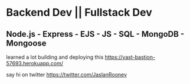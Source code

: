 # Backend Dev || Fullstack Dev

## Node.js - Express - EJS - JS - SQL - MongoDB - Mongoose
 learned a lot building and deploying this https://vast-bastion-57693.herokuapp.com/
 
 say hi on twitter
 https://twitter.com/JaslanRooney

 


<!--
**JaslanRooney/JaslanRooney** is a ✨ _special_ ✨ repository because its `README.md` (this file) appears on your GitHub profile.

Here are some ideas to get you started:

- 🔭 I’m currently working on ...
- 🌱 I’m currently learning ...
- 👯 I’m looking to collaborate on ...
- 🤔 I’m looking for help with ...
- 💬 Ask me about ...
- 📫 How to reach me: ...
- 😄 Pronouns: ...
- ⚡ Fun fact: ...
-->
